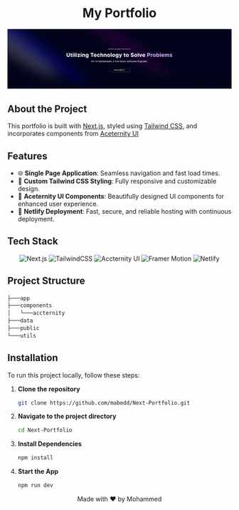 # <div align="center">My Portfolio</div>
<img src="public/Readme_Banner.png" />

## About the Project

This portfolio is built with [Next.js](https://nextjs.org/), styled using [Tailwind CSS](https://tailwindcss.com/), and incorporates components from [Aceternity UI](https://Aceternity-ui.com/)

## Features

- 🌐 **Single Page Application**: Seamless navigation and fast load times.
- 🎨 **Custom Tailwind CSS Styling**: Fully responsive and customizable design.
- 🧩 **Aceternity UI Components**: Beautifully designed UI components for enhanced user experience.
- 🚀 **Netlify Deployment**: Fast, secure, and reliable hosting with continuous deployment.

## Tech Stack

<div align="center">
  
![Next.js](https://img.shields.io/badge/Next.js-black?style=for-the-badge&logo=next.js&logoColor=white)
![TailwindCSS](https://img.shields.io/badge/tailwindcss-%2338B2AC.svg?style=for-the-badge&logo=tailwind-css&logoColor=white)
![Accternity UI](https://img.shields.io/badge/Accternity%20UI-4B32C3?style=for-the-badge&logo=ui&logoColor=white)
![Framer Motion](https://img.shields.io/badge/Framer%20Motion-4B32C3?style=for-the-badge&logo=ui&logoColor=white)
![Netlify](https://img.shields.io/badge/Netlify-%2300C7B7.svg?style=for-the-badge&logo=netlify&logoColor=white)

</div>

## Project Structure
```bash
├───app
├───components
│   └───accternity
├───data
├───public
└───utils
```

## Installation

To run this project locally, follow these steps:

1. **Clone the repository**
   ```bash
   git clone https://github.com/mabedd/Next-Portfolio.git

2. **Navigate to the project directory**
   ```bash
   cd Next-Portfolio

3. **Install Dependencies**
   ```bash
   npm install

4. **Start the App**
   ```bash
   npm run dev

<div align="center">
  <p>Made with ❤️ by Mohammed</p>
</div>

